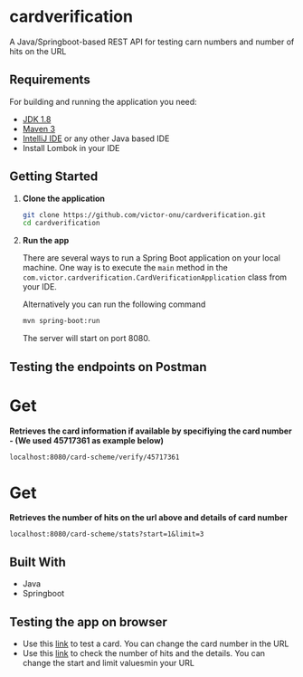 # cardverification

A Java/Springboot-based REST API for testing carn numbers and number of hits on the URL
  
  ## Requirements
  
  For building and running the application you need:
  
  - [JDK 1.8](http://www.oracle.com/technetwork/java/javase/downloads/jdk8-downloads-2133151.html)
  - [Maven 3](https://maven.apache.org)
  - [IntelliJ IDE](https://www.jetbrains.com/idea/download/#section=windows) or any other Java based IDE
  - Install Lombok in your IDE 


## Getting Started

1. **Clone the application**

	```bash
	git clone https://github.com/victor-onu/cardverification.git
	cd cardverification
	```

2. **Run the app**

	There are several ways to run a Spring Boot application on your local machine. One way is to execute the `main` method in the `com.victor.cardverification.CardVerificationApplication` class from your IDE.
    
    Alternatively you can run the following command

	```bash
	mvn spring-boot:run
	```

	The server will start on port 8080.


## Testing the endpoints on Postman

# Get
**Retrieves the card information if available by specifiying the card number - (We used 45717361 as example below)**

	localhost:8080/card-scheme/verify/45717361

# Get
**Retrieves the number of hits on the url above and details of card number**

	localhost:8080/card-scheme/stats?start=1&limit=3


## Built With

  - Java
  - Springboot
  
## Testing the app on browser

   - Use this [link](https://verifycard.herokuapp.com/card-scheme/verify/45717361) to test a card. You can change the card number in the URL
   - Use this [link](https://verifycard.herokuapp.com/card-scheme/stats?start=0&limit=1) to check the number of hits and the details. You can change the start and limit valuesmin your URL

